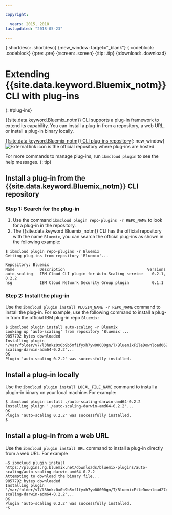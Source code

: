 ```yaml
---

copyright:

  years: 2015, 2018
lastupdated: "2018-05-23"

---
```


{:shortdesc: .shortdesc}
{:new_window: target="_blank"}
{:codeblock: .codeblock}
{:pre: .pre}
{:screen: .screen}
{:tip: .tip}
{:download: .download}

# Extending {{site.data.keyword.Bluemix_notm}} CLI with plug-ins
{: #plug-ins}

{{site.data.keyword.Bluemix_notm}} CLI supports a plug-in framework to extend its capability. You can install a plug-in from a repository, a web URL, or install a plug-in binary locally.

[{{site.data.keyword.Bluemix_notm}} CLI plug-ins repository](http://clis.ng.bluemix.net/ui/repository.html#bluemix-plugins){: new_window} ![External link icon](../../../icons/launch-glyph.svg) is the official repository where plug-ins are hosted.

For more commands to manage plug-ins, run `ibmcloud plugin` to see the help messages.
{: tip}

## Install a plug-in from the {{site.data.keyword.Bluemix_notm}} CLI repository

### Step 1: Search for the plug-in

1. Use the command `ibmcloud plugin repo-plugins -r REPO_NAME` to look for a plug-in in the repository.
2. The {{site.data.keyword.Bluemix_notm}} CLI has the official repository with the name `Bluemix`, you can search the official plug-ins as shown in the following example:

  ```
  $ ibmcloud plugin repo-plugins -r Bluemix
  Getting plug-ins from repository 'Bluemix'...

  Repository: Bluemix
  Name           Description                                    Versions
  auto-scaling   IBM Cloud CLI plugin for Auto-Scaling service    0.2.1, 0.2.2
  nsg            IBM Cloud Network Security Group plugin          0.1.1

  ```

### Step 2: Install the plug-in

Use the `ibmcloud plugin install PLUGIN_NAME -r REPO_NAME` command to install the plug-in. For example, use the following command to install a plug-in from the official IBM plug-in repo `Bluemix`:

  ```
  $ ibmcloud plugin install auto-scaling -r Bluemix
  Looking up 'auto-scaling' from repository 'Bluemix'...
  9857792 bytes downloaded
  Installing plugin '/var/folder/v7/l3hnkz0x0b9b5mf1fyxh7yw00000gn/T/BluemixFileDownload062468676/auto-scaling-darwin-adm64-0.2.2'...
  OK
  Plugin 'auto-scaling 0.2.2' was successfully installed.
  ```

## Install a plug-in locally

Use the `ibmcloud plugin install LOCAL_FILE_NAME` command to install a plugin-in binary on your local machine. For example:

  ```
  $ ibmcloud plugin install ./auto-scaling-darwin-amd64-0.2.2
  Installing pluign './auto-scaling-darwin-amd64-0.2.2'...
  OK
  Plugin 'auto-scaling 0.2.2' was successfully installed.
  $
  ```

## Install a plug-in from a web URL

Use the `ibmcloud plugin install URL` command to install a plug-in directly from a web URL. For example

  ```
  ~$ ibmcloud plugin install https://plugins.ng.bluemix.net/downloads/bluemix-plugins/auto-scaling/auto-scaling-darwin-amd64-0.2.2
  Attempting to download the binary file...
  9857792 bytes downloaded
  Installing plugin '/var/folder/v7/l3hnkz0x0b9b5mf1fyxh7yw00000gn/T/BluemixFileDownload274645142/auto-scaling-darwin-adm64-0.2.2'...
  OK
  Plugin 'auto-scaling 0.2.2' was successfully installed.
  ~$
  ```
